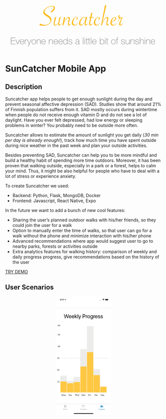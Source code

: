 <p align="center">
  <img src="https://github.com/Shakurova/SunCatcher/blob/master/logo_suncatcher.png">
</p>

# SunCatcher Mobile App
## Description
Suncatcher app helps people to get enough sunlight during the day and prevent seasonal affective depression (SAD). Studies show that around 21% of Finnish population suffers from it. SAD mostly occurs during wintertime when people do not receive enough vitamin D and do not see a lot of daylight. Have you ever felt depressed, had low energy or sleeping problems in winter? You probably need to be outside more often.

Suncatcher allows to estimate the amount of sunlight you get daily (*30 min per day is already enough!*), track how much time you have spent outside during nice weather in the past week and plan your outside activities. 

Besides preventing SAD, Suncatcher can help you to be more mindful and build a healthy habit of spending more time outdoors. Moreover, it has been proven that walking outside, especially in a park or a forest, helps to calm your mind. Thus, it might be also helpful for people who have to deal with a lot of stress or experience anxiety.

To create Suncatcher we used: 
- Backend: Python, Flask, MongoDB, Docker
- Frontend: Javascript, React Native, Expo

In the future we want to add a bunch of new cool features:
- Sharing the user’s planned outdoor walks with his/her friends, so they could join the user for a walk
- Option to manually enter the time of walks, so that user can go for a walk without the phone and minimize interaction with his/her phone
- Advanced recommendations where app would suggest user to go to nearby parks, forests or activities outside
- Extra analytics features for walking history: comparison of weekly and daily progress progress, give recommendations based on the history of the user

[TRY DEMO]()
## User Scenarios
<p align="center">
  <img src="https://github.com/Shakurova/SunCatcher/blob/master/barchart.png" width="35%">
</p>
